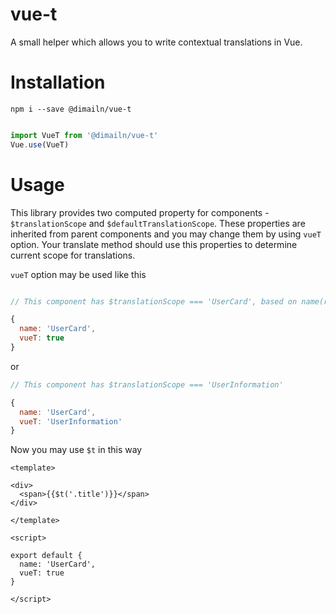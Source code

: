 # vue-t

A small helper which allows you to write contextual translations in Vue.

# Installation

```npm i --save @dimailn/vue-t```

```javascript

import VueT from '@dimailn/vue-t'
Vue.use(VueT)

```

# Usage

This library provides two computed property for components - ```$translationScope``` and ```$defaultTranslationScope```.
These properties are inherited from parent components and you may change them by using ```vueT``` option.
Your translate method should use this properties to determine current scope for translations.

```vueT``` option may be used like this

```javascript

// This component has $translationScope === 'UserCard', based on name(recommended way)

{
  name: 'UserCard',
  vueT: true
}

```

or
```javascript
// This component has $translationScope === 'UserInformation'

{
  name: 'UserCard',
  vueT: 'UserInformation'
}

```

Now you may use ```$t``` in this way

```vue
<template>

<div>
  <span>{{$t('.title')}}</span>
</div>

</template>

<script>

export default {
  name: 'UserCard',
  vueT: true
}

</script>

```

